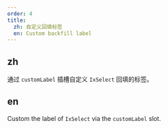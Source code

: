 ```yaml
---
order: 4
title:
  zh: 自定义回填标签
  en: Custom backfill label
---
```


## zh

通过 `customLabel` 插槽自定义 `IxSelect` 回填的标签。

## en

Custom the label of `IxSelect` via the  `customLabel` slot.
